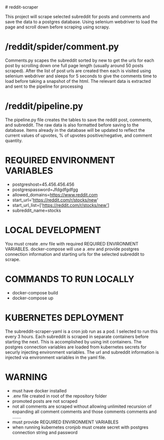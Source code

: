 
﻿# reddit-scraper

This project will scrape selected subreddit for posts and comments and save the data to a postgres database. Using selenium webdriver to load the page and scroll down before scraping using scrapy.

# /reddit/spider/comment.py
Comments.py scapes the subreddit sorted by new to get the urls for each post by scrolling down one full page length (usually around 50 posts scraped). After the list of post urls are created then each is visited using selenium webdriver and sleeps for 5 seconds to give the comments time to load before taking a snapshot of the html. The relevant data is extracted and sent to the pipeline for processing

# /reddit/pipeline.py
The pipeline.py file creates the tables to save the reddit post, comments, and subreddit. The raw data is also formatted before saving to the database. Items already in the database will be updated to reflect the current values of upvotes, % of upvotes positive/negative, and comment quantity. 


# REQUIRED ENVIRONMENT VARIABLES 
  - postgreshost=45.456.456.456
  - postgrespassword=Jfdgdfgdfgg
  - allowed_domains=https://www.reddit.com
  - start_url='https://reddit.com/r/stocks/new'
  - start_url_list=['https://reddit.com/r/stocks/new']
  - subreddit_name=stocks

# LOCAL DEVELOPMENT
You must create .env file with required REQUIRED ENVIRONMENT VARIABLES. docker-compose will use a .env and provide postgres connection information and starting urls for the selected subreddit to scrape.

# COMMANDS TO RUN LOCALLY
- docker-compose build
- docker-compose up

# KUBERNETES DEPLOYMENT
The subreddit-scraper-yaml is a cron job run as a pod. I selected to run this every 3 hours. Each subreddit is scraped in separate containers before starting the next. This is accomplished by using init containers. The postgres connection variables are loaded from kubernetes secrets for securly injecting environment variables. The url and subreddit information is injected via environment variables in the yaml file. 


# WARNING
- must have docker installed 
- .env file created in root of the repository folder
- promoted posts are not scraped
- not all comments are scraped without allowing unlimited recursion of expanding all comment comments and those comments comments and .......
- must provide REQUIRED ENVIRONMENT VARIABLES
- when running kubernetes cronjob must create secret with postgres connection string and password

